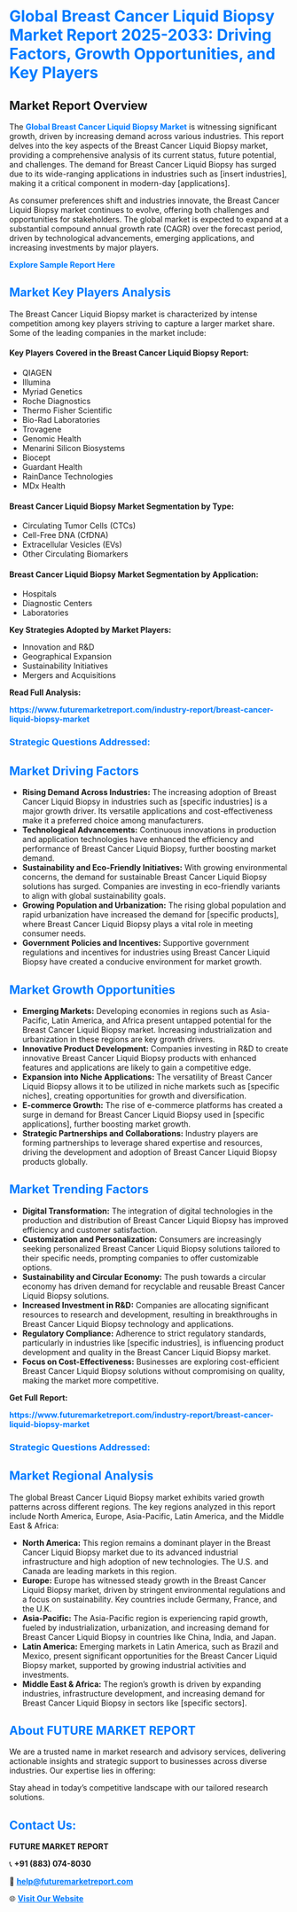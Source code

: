 <h1 style="color: #007BFF;">Global Breast Cancer Liquid Biopsy Market Report 2025-2033: Driving Factors, Growth Opportunities, and Key Players</h1>

<section id="overview">
<h2>Market Report Overview</h2>
<p>The <a href="https://www.futuremarketreport.com/industry-report/breast-cancer-liquid-biopsy-market" style="color: #007BFF; text-decoration: none;"><strong>Global Breast Cancer Liquid Biopsy Market</strong></a> is witnessing significant growth, driven by increasing demand across various industries. This report delves into the key aspects of the Breast Cancer Liquid Biopsy market, providing a comprehensive analysis of its current status, future potential, and challenges. The demand for Breast Cancer Liquid Biopsy has surged due to its wide-ranging applications in industries such as [insert industries], making it a critical component in modern-day [applications].</p>
<p>As consumer preferences shift and industries innovate, the Breast Cancer Liquid Biopsy market continues to evolve, offering both challenges and opportunities for stakeholders. The global market is expected to expand at a substantial compound annual growth rate (CAGR) over the forecast period, driven by technological advancements, emerging applications, and increasing investments by major players.</p>
</section>

<section id="overview">
<p><a href="https://www.futuremarketreport.com/request-sample/reportId=76986" style="color: #007BFF; text-decoration: none;"><strong>Explore Sample Report Here</strong></a></p>
</section>

<section id="key-players">
<h2 style="color: #007BFF;">Market Key Players Analysis</h2>
<p>The Breast Cancer Liquid Biopsy market is characterized by intense competition among key players striving to capture a larger market share. Some of the leading companies in the market include:</p>
<h4>Key Players Covered in the Breast Cancer Liquid Biopsy Report:</h4>
<ul><li>QIAGEN</li><li>Illumina</li><li>Myriad Genetics</li><li>Roche Diagnostics</li><li>Thermo Fisher Scientific</li><li>Bio-Rad Laboratories</li><li>Trovagene</li><li>Genomic Health</li><li>Menarini Silicon Biosystems</li><li>Biocept</li><li>Guardant Health</li><li>RainDance Technologies</li><li>MDx Health</li></ul>
<h4>Breast Cancer Liquid Biopsy Market Segmentation by Type:</h4>
<ul><li>Circulating Tumor Cells (CTCs)</li><li>Cell-Free DNA (CfDNA)</li><li>Extracellular Vesicles (EVs)</li><li>Other Circulating Biomarkers</li></ul>

<h4>Breast Cancer Liquid Biopsy Market Segmentation by Application:</h4>
<ul><li>Hospitals</li><li>Diagnostic Centers</li><li>Laboratories</li></ul>
<p><strong>Key Strategies Adopted by Market Players:</strong></p>
<ul>
<li>Innovation and R&D</li>
<li>Geographical Expansion</li>
<li>Sustainability Initiatives</li>
<li>Mergers and Acquisitions</li>
</ul>
</section>

<section>
<p><strong>Read Full Analysis: </strong></p><a href="https://www.futuremarketreport.com/industry-report/breast-cancer-liquid-biopsy-market" style="color: #007BFF; text-decoration: none;"><strong>https://www.futuremarketreport.com/industry-report/breast-cancer-liquid-biopsy-market</strong></a>
<h3 style="color: #007BFF;">Strategic Questions Addressed:</h3>
</section>

<section id="driving-factors">
<h2 style="color: #007BFF;">Market Driving Factors</h2>
<ul>
<li><strong>Rising Demand Across Industries:</strong> The increasing adoption of Breast Cancer Liquid Biopsy in industries such as [specific industries] is a major growth driver. Its versatile applications and cost-effectiveness make it a preferred choice among manufacturers.</li>
<li><strong>Technological Advancements:</strong> Continuous innovations in production and application technologies have enhanced the efficiency and performance of Breast Cancer Liquid Biopsy, further boosting market demand.</li>
<li><strong>Sustainability and Eco-Friendly Initiatives:</strong> With growing environmental concerns, the demand for sustainable Breast Cancer Liquid Biopsy solutions has surged. Companies are investing in eco-friendly variants to align with global sustainability goals.</li>
<li><strong>Growing Population and Urbanization:</strong> The rising global population and rapid urbanization have increased the demand for [specific products], where Breast Cancer Liquid Biopsy plays a vital role in meeting consumer needs.</li>
<li><strong>Government Policies and Incentives:</strong> Supportive government regulations and incentives for industries using Breast Cancer Liquid Biopsy have created a conducive environment for market growth.</li>
</ul>
</section>

<section id="growth-opportunities">
<h2 style="color: #007BFF;">Market Growth Opportunities</h2>
<ul>
<li><strong>Emerging Markets:</strong> Developing economies in regions such as Asia-Pacific, Latin America, and Africa present untapped potential for the Breast Cancer Liquid Biopsy market. Increasing industrialization and urbanization in these regions are key growth drivers.</li>
<li><strong>Innovative Product Development:</strong> Companies investing in R&D to create innovative Breast Cancer Liquid Biopsy products with enhanced features and applications are likely to gain a competitive edge.</li>
<li><strong>Expansion into Niche Applications:</strong> The versatility of Breast Cancer Liquid Biopsy allows it to be utilized in niche markets such as [specific niches], creating opportunities for growth and diversification.</li>
<li><strong>E-commerce Growth:</strong> The rise of e-commerce platforms has created a surge in demand for Breast Cancer Liquid Biopsy used in [specific applications], further boosting market growth.</li>
<li><strong>Strategic Partnerships and Collaborations:</strong> Industry players are forming partnerships to leverage shared expertise and resources, driving the development and adoption of Breast Cancer Liquid Biopsy products globally.</li>
</ul>
</section>

<section id="trending-factors">
<h2 style="color: #007BFF;">Market Trending Factors</h2>
<ul>
<li><strong>Digital Transformation:</strong> The integration of digital technologies in the production and distribution of Breast Cancer Liquid Biopsy has improved efficiency and customer satisfaction.</li>
<li><strong>Customization and Personalization:</strong> Consumers are increasingly seeking personalized Breast Cancer Liquid Biopsy solutions tailored to their specific needs, prompting companies to offer customizable options.</li>
<li><strong>Sustainability and Circular Economy:</strong> The push towards a circular economy has driven demand for recyclable and reusable Breast Cancer Liquid Biopsy solutions.</li>
<li><strong>Increased Investment in R&D:</strong> Companies are allocating significant resources to research and development, resulting in breakthroughs in Breast Cancer Liquid Biopsy technology and applications.</li>
<li><strong>Regulatory Compliance:</strong> Adherence to strict regulatory standards, particularly in industries like [specific industries], is influencing product development and quality in the Breast Cancer Liquid Biopsy market.</li>
<li><strong>Focus on Cost-Effectiveness:</strong> Businesses are exploring cost-efficient Breast Cancer Liquid Biopsy solutions without compromising on quality, making the market more competitive.</li>
</ul>
</section>

<section>
<p><strong>Get Full Report: </strong></p><a href="https://www.futuremarketreport.com/industry-report/breast-cancer-liquid-biopsy-market" style="color: #007BFF; text-decoration: none;"><strong>https://www.futuremarketreport.com/industry-report/breast-cancer-liquid-biopsy-market</strong></a>
<h3 style="color: #007BFF;">Strategic Questions Addressed:</h3>
</section>


<section id="regional-analysis">
<h2 style="color: #007BFF;">Market Regional Analysis</h2>
<p>The global Breast Cancer Liquid Biopsy market exhibits varied growth patterns across different regions. The key regions analyzed in this report include North America, Europe, Asia-Pacific, Latin America, and the Middle East & Africa:</p>
<ul>
<li><strong>North America:</strong> This region remains a dominant player in the Breast Cancer Liquid Biopsy market due to its advanced industrial infrastructure and high adoption of new technologies. The U.S. and Canada are leading markets in this region.</li>
<li><strong>Europe:</strong> Europe has witnessed steady growth in the Breast Cancer Liquid Biopsy market, driven by stringent environmental regulations and a focus on sustainability. Key countries include Germany, France, and the U.K.</li>
<li><strong>Asia-Pacific:</strong> The Asia-Pacific region is experiencing rapid growth, fueled by industrialization, urbanization, and increasing demand for Breast Cancer Liquid Biopsy in countries like China, India, and Japan.</li>
<li><strong>Latin America:</strong> Emerging markets in Latin America, such as Brazil and Mexico, present significant opportunities for the Breast Cancer Liquid Biopsy market, supported by growing industrial activities and investments.</li>
<li><strong>Middle East & Africa:</strong> The region’s growth is driven by expanding industries, infrastructure development, and increasing demand for Breast Cancer Liquid Biopsy in sectors like [specific sectors].</li>
</ul>
</section>

<footer>
<h2 style="color: #007BFF;">About FUTURE MARKET REPORT</h2>
<p>We are a trusted name in market research and advisory services, delivering actionable insights and strategic support to businesses across diverse industries. Our expertise lies in offering:</p>

<p>Stay ahead in today’s competitive landscape with our tailored research solutions.</p>

<h2 style="color: #007BFF;">Contact Us:</h2>
<p><strong>FUTURE MARKET REPORT</strong></p>
<p>📞 <strong>+91 (883) 074-8030</strong></p>
<p>📧 <strong><a href="mailto:help@futuremarketreport.com" style="color: #007BFF;">help@futuremarketreport.com</a></strong></p>
<p>🌐 <strong><a href="https://www.futuremarketreport.com/" style="color: #007BFF;">Visit Our Website</a></strong></p>
</footer>